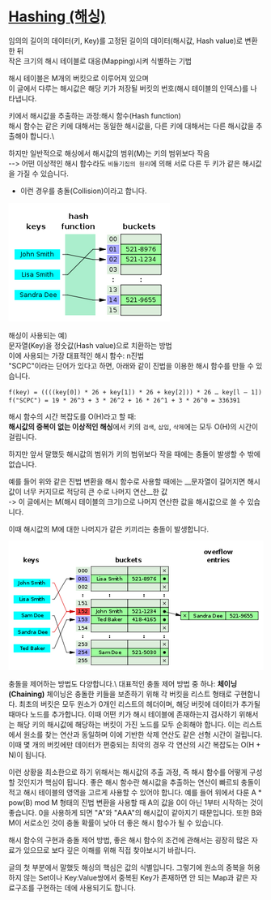 # [Hashing (해싱)](https://www.codeground.org/common/popCodegroundNote#)

임의의 길이의 데이터(키, Key)를 고정된 길이의 데이터(해시값, Hash value)로 변환한 뒤\
작은 크기의 해시 테이블로 대응(Mapping)시켜 식별하는 기법

해시 테이블은 M개의 버킷으로 이루어져 있으며\
이 글에서 다루는 해시값은 해당 키가 저장될 버킷의 번호(해시 테이블의 인덱스)를 나타냅니다.

키에서 해시값을 추출하는 과정:해시 함수(Hash function)\
해시 함수는 같은 키에 대해서는 동일한 해시값을, 다른 키에 대해서는 다른 해시값을 추출해야 합니다.\

하지만 일반적으로 해싱에서 해시값의 범위(M)는 키의 범위보다 작음\
--> 어떤 이상적인 해시 함수라도 `비둘기집의 원리`에 의해 서로 다른 두 키가 같은 해시값을 가질 수 있습니다. 
*  이런 경우를 충돌(Collision)이라고 합니다.

![](images/hash_1.jpg)

해싱이 사용되는 예)\
문자열(Key)을 정숫값(Hash value)으로 치환하는 방법\
이에 사용되는 가장 대표적인 해시 함수: n진법 \
"SCPC"이라는 단어가 있다고 하면, 아래와 같이 진법을 이용한 해시 함수를 만들 수 있습니다.

```
f(key) = ((((key[0]) * 26 + key[1]) * 26 + key[2])) * 26 … key[l – 1])
f("SCPC") = 19 * 26^3 + 3 * 26^2 + 16 * 26^1 + 3 * 26^0 = 336391
```
해시 함수의 시간 복잡도를 O(H)라고 할 때:\
**해시값의 중복이 없는 이상적인 해싱**에서 키의 `검색`, `삽입`, `삭제`에는 모두 O(H)의 시간이 걸립니다.

하지만 앞서 말했듯 해시값의 범위가 키의 범위보다 작을 때에는 충돌이 발생할 수 밖에 없습니다.

예를 들어 위와 같은 진법 변환을 해시 함수로 사용할 때에는 __문자열이 길어지면 해시값이 너무 커지므로 적당히 큰 수로 나머지 연산__한 값\
-> 이 글에서는 M(해시 테이블의 크기)으로 나머지 연산한 값을 해시값으로 쓸 수 있습니다.

이때 해시값의 M에 대한 나머지가 같은 키끼리는 충돌이 발생합니다.

![](images/hash_2.jpg)

충돌을 제어하는 방법도 다양합니다.\ 
대표적인 충돌 제어 방법 중 하나: **체이닝(Chaining)** 
체이닝은 충돌한 키들을 보존하기 위해 각 버킷을 리스트 형태로 구현합니다. 최초의 버킷은 모두 원소가 0개인 리스트의 헤더이며, 해당 버킷에 데이터가 추가될 때마다 노드를 추가합니다. 
이때 어떤 키가 해시 테이블에 존재하는지 검사하기 위해서는 해당 키의 해시값에 해당하는 버킷이 가진 노드를 모두 순회해야 합니다. 
이는 리스트에서 원소를 찾는 연산과 동일하며 이에 기반한 삭제 연산도 같은 선형 시간이 걸립니다. 
이때 몇 개의 버킷에만 데이터가 편중되는 최악의 경우 각 연산의 시간 복잡도는 O(H + N)이 됩니다.

이런 상황을 최소한으로 하기 위해서는 해시값의 추출 과정, 즉 해시 함수를 어떻게 구성할 것인지가 핵심이 됩니다.
좋은 해시 함수란 해시값을 추출하는 연산이 빠르되 충돌이 적고 해시 테이블의 영역을 고르게 사용할 수 있어야 합니다.
예를 들어 위에서 다룬 A * pow(B) mod M 형태의 진법 변환을 사용할 때 A의 값을 0이 아닌 1부터 시작하는 것이 좋습니다.
0을 사용하게 되면 "A"와 "AAA"의 해시값이 같아지기 때문입니다. 또한 B와 M이 서로소인 것이 충돌 확률이 낮아 더 좋은 해시 함수가 될 수 있습니다.

해시 함수의 구현과 충돌 제어 방법, 좋은 해시 함수의 조건에 관해서는 굉장히 많은 자료가 있으므로 보다 깊은 이해를 위해 직접 찾아보시기 바랍니다.

글의 첫 부분에서 말했듯 해싱의 핵심은 값의 식별입니다. 그렇기에 원소의 중복을 허용하지 않는 Set이나 Key:Value쌍에서 중복된 Key가 존재하면 안 되는 Map과 같은 자료구조를 구현하는 데에 사용되기도 합니다.
